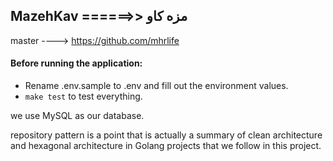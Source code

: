 ## MazehKav ======>> مزه کاو 

master ----> https://github.com/mhrlife

#### Before running the application:

- Rename .env.sample to .env and fill out the environment values.
- `make test` to test everything.

we use MySQL as our database.

repository pattern is a point that is actually a summary of clean architecture and hexagonal architecture in Golang projects that we follow in this project.